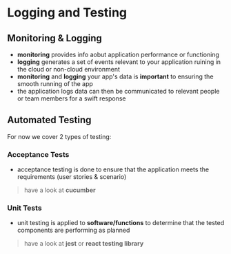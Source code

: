 # Logging and Testing

## Monitoring & Logging

- **monitoring** provides info aobut application performance or functioning
- **logging** generates a set of events relevant to your application ruining in the cloud or non-cloud environment
- **monitoring** and **logging** your app's data is **important** to ensuring the smooth running of the app
- the application logs data can then be communicated to relevant people or team members for a swift response

## Automated Testing

For now we cover 2 types of testing:

### Acceptance Tests

- acceptance testing is done to ensure that the application meets the requirements (user stories & scenario)

> have a look at **cucumber**

### Unit Tests

- unit testing is applied to **software/functions** to determine that the tested components are performing as planned

> have a look at **jest** or **react testing library**

